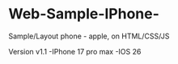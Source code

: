 # Web-Sample-IPhone-
Sample/Layout phone - apple, on HTML/CSS/JS

Version v1.1
-IPhone 17 pro max
-IOS 26
